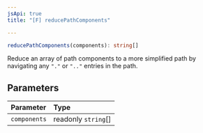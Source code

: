 ```yaml
---
jsApi: true
title: "[F] reducePathComponents"

---
```

```ts
reducePathComponents(components): string[]
```

Reduce an array of path components to a more simplified path by navigating any
`"."` or `".."` entries in the path.

## Parameters

| Parameter | Type |
| :------ | :------ |
| `components` | readonly `string`[] |
